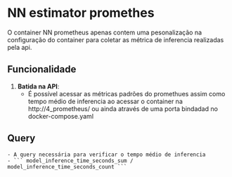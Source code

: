 # NN estimator promethes

O container NN prometheus apenas contem uma pesonalização na configuração do container para coletar as métrica de inferencia realizadas pela api.

## Funcionalidade

1. **Batida na API**:
   - É possível acessar as métricas padrões do promethues assim como tempo médio de inferencia ao acessar o container na http://4_prometheus/ ou ainda através de uma porta bindadad no docker-compose.yaml

## Query

    - A query necessária para verificar o tempo médio de inferencia
    - ``` model_inference_time_seconds_sum / model_inference_time_seconds_count ```